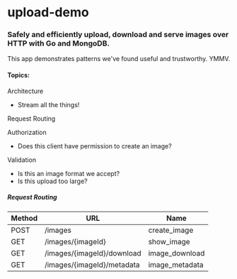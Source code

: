 upload-demo
===========

### Safely and efficiently upload, download and serve images over HTTP with Go and MongoDB.

This app demonstrates patterns we've found useful and trustworthy. YMMV.


#### Topics:

Architecture
* Stream all the things!

Request Routing

Authorization
* Does this client have permission to create an image?

Validation
* Is this an image format we accept?
* Is this upload too large?


##### Request Routing

Method   | URL                        | Name           |
-------- | ---                        | ----           |
POST     | /images                    | create_image   |
GET      | /images/{imageId}          | show_image     |
GET      | /images/{imageId}/download | image_download |
GET      | /images/{imageId}/metadata | image_metadata |
